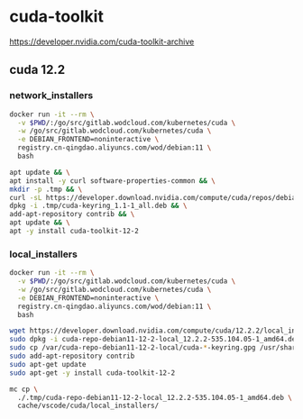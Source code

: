 # cuda-toolkit

[<https://developer.nvidia.com/cuda-toolkit-archive>](https://developer.nvidia.com/cuda-downloads?target_os=Linux&target_arch=x86_64&Distribution=Debian&target_version=12&target_type=deb_local)

## cuda 12.2

### network_installers

```bash
docker run -it --rm \
  -v $PWD/:/go/src/gitlab.wodcloud.com/kubernetes/cuda \
  -w /go/src/gitlab.wodcloud.com/kubernetes/cuda \
  -e DEBIAN_FRONTEND=noninteractive \
  registry.cn-qingdao.aliyuncs.com/wod/debian:11 \
  bash

apt update && \
apt install -y curl software-properties-common && \
mkdir -p .tmp && \
curl -sL https://developer.download.nvidia.com/compute/cuda/repos/debian11/x86_64/cuda-keyring_1.1-1_all.deb > .tmp/cuda-keyring_1.1-1_all.deb && \
dpkg -i .tmp/cuda-keyring_1.1-1_all.deb && \
add-apt-repository contrib && \
apt update && \
apt -y install cuda-toolkit-12-2
```

### local_installers

```bash
docker run -it --rm \
  -v $PWD/:/go/src/gitlab.wodcloud.com/kubernetes/cuda \
  -w /go/src/gitlab.wodcloud.com/kubernetes/cuda \
  -e DEBIAN_FRONTEND=noninteractive \
  registry.cn-qingdao.aliyuncs.com/wod/debian:11 \
  bash

wget https://developer.download.nvidia.com/compute/cuda/12.2.2/local_installers/cuda-repo-debian11-12-2-local_12.2.2-535.104.05-1_amd64.deb
sudo dpkg -i cuda-repo-debian11-12-2-local_12.2.2-535.104.05-1_amd64.deb
sudo cp /var/cuda-repo-debian11-12-2-local/cuda-*-keyring.gpg /usr/share/keyrings/
sudo add-apt-repository contrib
sudo apt-get update
sudo apt-get -y install cuda-toolkit-12-2

mc cp \
  ./.tmp/cuda-repo-debian11-12-2-local_12.2.2-535.104.05-1_amd64.deb \
  cache/vscode/cuda/local_installers/
```
